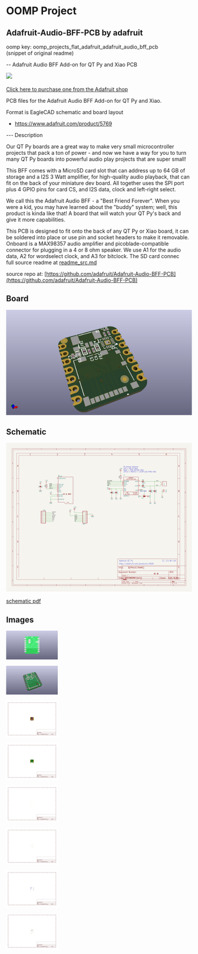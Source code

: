 # OOMP Project  
## Adafruit-Audio-BFF-PCB  by adafruit  
  
oomp key: oomp_projects_flat_adafruit_adafruit_audio_bff_pcb  
(snippet of original readme)  
  
-- Adafruit Audio BFF Add-on for QT Py and Xiao PCB  
  
<a href="http://www.adafruit.com/products/5769"><img src="assets/5769.jpg?raw=true" width="500px"><br/>  
Click here to purchase one from the Adafruit shop</a>  
  
PCB files for the Adafruit Audio BFF Add-on for QT Py and Xiao.   
  
Format is EagleCAD schematic and board layout  
* https://www.adafruit.com/product/5769  
  
--- Description  
  
Our QT Py boards are a great way to make very small microcontroller projects that pack a ton of power - and now we have a way for you to turn many QT Py boards into powerful audio play projects that are super small!  
  
This BFF comes with a MicroSD card slot that can address up to 64 GB of storage and a I2S 3 Watt amplifier, for high-quality audio playback, that can fit on the back of your miniature dev board. All together uses the SPI port plus 4 GPIO pins for card CS, and I2S data, clock and left-right select.  
  
We call this the Adafruit Audio BFF - a "Best Friend Forever". When you were a kid, you may have learned about the "buddy" system; well, this product is kinda like that! A board that will watch your QT Py's back and give it more capabilities.  
  
This PCB is designed to fit onto the back of any QT Py or Xiao board, it can be soldered into place or use pin and socket headers to make it removable. Onboard is a MAX98357 audio amplifier and picoblade-compatible connector for plugging in a 4 or 8 ohm speaker. We use A1 for the audio data, A2 for wordselect clock, and A3 for bitclock. The SD card connec  
  full source readme at [readme_src.md](readme_src.md)  
  
source repo at: [https://github.com/adafruit/Adafruit-Audio-BFF-PCB](https://github.com/adafruit/Adafruit-Audio-BFF-PCB)  
## Board  
  
[![working_3d.png](working_3d_600.png)](working_3d.png)  
## Schematic  
  
[![working_schematic.png](working_schematic_600.png)](working_schematic.png)  
  
[schematic pdf](working_schematic.pdf)  
## Images  
  
[![working_3D_bottom.png](working_3D_bottom_140.png)](working_3D_bottom.png)  
  
[![working_3D_top.png](working_3D_top_140.png)](working_3D_top.png)  
  
[![working_assembly_page_01.png](working_assembly_page_01_140.png)](working_assembly_page_01.png)  
  
[![working_assembly_page_02.png](working_assembly_page_02_140.png)](working_assembly_page_02.png)  
  
[![working_assembly_page_03.png](working_assembly_page_03_140.png)](working_assembly_page_03.png)  
  
[![working_assembly_page_04.png](working_assembly_page_04_140.png)](working_assembly_page_04.png)  
  
[![working_assembly_page_05.png](working_assembly_page_05_140.png)](working_assembly_page_05.png)  
  
[![working_assembly_page_06.png](working_assembly_page_06_140.png)](working_assembly_page_06.png)  
